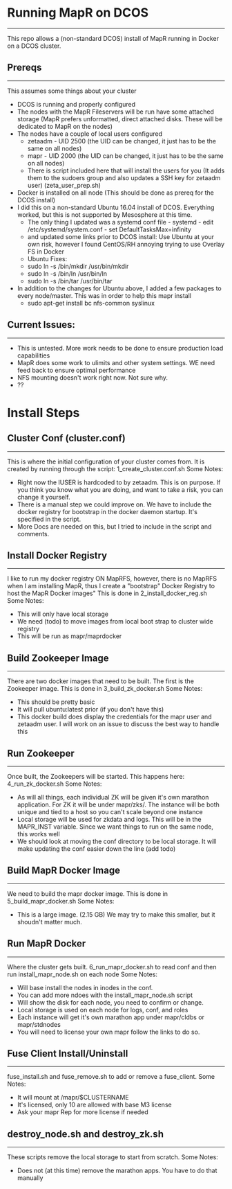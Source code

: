 # Running MapR on DCOS
---------------------
This repo allows a (non-standard DCOS) install of MapR running in Docker on a DCOS cluster. 



## Prereqs
---------------------
This assumes some things about your cluster
- DCOS is running and properly configured 
- The nodes with the MapR Fileservers will be run have some attached storage (MapR prefers unformatted, direct attached disks.  These will be dedicated to MapR on the nodes)
- The nodes have a couple of local users configured
    - zetaadm - UID 2500 (the UID can be changed, it just has to be the same on all nodes)
    - mapr - UID 2000 (the UID can be changed, it just has to be the same on all nodes)
    - There is script included here that will install the users for you (It adds them to the sudoers group and also updates a SSH key for zetaadm user) (zeta_user_prep.sh)
- Docker is installed on all node (This should be done as prereq for the DCOS install)
- I did this on a non-standard Ubuntu 16.04 install of DCOS.  Everything worked, but this is not supported by Mesosphere at this time. 
    - The only thing I updated was a systemd conf file - systemd - edit /etc/systemd/system.conf - set DefaultTasksMax=infinity
    - and updated some links prior to DCOS install: Use Ubuntu at your own risk, however I found CentOS/RH annoying trying to use Overlay FS in Docker
    - Ubuntu Fixes: 
    - sudo ln -s /bin/mkdir /usr/bin/mkdir
    - sudo ln -s /bin/ln /usr/bin/ln
    - sudo ln -s /bin/tar /usr/bin/tar
- In addition to the changes for Ubuntu above, I added a few packages to every node/master. This was in order to help this mapr install
    - sudo apt-get install bc nfs-common syslinux



## Current Issues:
---------------------
- This is untested.  More work needs to be done to ensure production load capabilities
- MapR does some work to ulimits and other system settings. WE need feed back to ensure optimal performance
- NFS mounting doesn't work right now. Not sure why. 
- ??

# Install Steps

## Cluster Conf (cluster.conf)
---------------------

This is where the initial configuration of your cluster comes from. It is created by running through the script: 1_create_cluster.conf.sh
Some Notes:
- Right now the IUSER is hardcoded to by zetaadm. This is on purpose. If you think you know what you are doing, and want to take a risk, you can change it yourself. 
- There is a manual step we could improve on. We have to include the docker registry for bootstrap in the docker daemon startup. It's specified in the script. 
- More Docs are needed on this, but I tried to include in the script and comments.  

## Install Docker Registry
---------------------

I like to run my docker registry ON MapRFS, however, there is no MapRFS when I am installing MapR, thus I create a "bootstrap" Docker Registry to host the MapR Docker images" This is done in 2_install_docker_reg.sh
Some Notes:
- This will only have local storage
- We need (todo) to move images from local boot strap to cluster wide registry
- This will be run as mapr/maprdocker 

## Build Zookeeper Image
---------------------
There are two docker images that need to be built. The first is the Zookeeper image.  This is done in 3_build_zk_docker.sh 
Some Notes:
- This should be pretty basic
- It will pull ubuntu:latest prior (if you don't have this)
- This docker build does display the credentials for the mapr user and zetaadm user.  I will work on an issue to discuss the best way to handle this

## Run Zookeeper
---------------------
Once built, the Zookeepers will be started. This happens here: 4_run_zk_docker.sh
Some Notes:
- As will all things, each individual ZK will be given it's own marathon application. For ZK it will be under mapr/zks/.  The instance will be both unique and tied to a host so you can't scale beyond one instance
- Local storage will be used for zkdata and logs. This will be in the MAPR_INST variable. Since we want things to run on the same node, this works well
- We should look at moving the conf directory to be local storage. It will make updating the conf easier down the line (add todo)

## Build MapR Docker Image
---------------------
We need to build the mapr docker image. This is done in 5_build_mapr_docker.sh 
Some Notes:
- This is a large image. (2.15 GB) We may try to make this smaller, but it shoudn't matter much. 

## Run MapR Docker
---------------------
Where the cluster gets built. 6_run_mapr_docker.sh to read conf and then run install_mapr_node.sh on each node
Some Notes:
- Will base install the nodes in inodes in the conf.
- You can add more ndoes with the install_mapr_node.sh script
- Will show the disk for each node, you need to confirm or change. 
- Local storage is used on each node for logs, conf, and roles
- Each instance will get it's own marathon app under mapr/cldbs or mapr/stdnodes
- You will need to license your own mapr follow the links to do so. 

## Fuse Client Install/Uninstall
---------------------
fuse_install.sh and fuse_remove.sh to add or remove a fuse_client. 
Some Notes:
- It will mount at /mapr/$CLUSTERNAME
- It's licensed, only 10 are allowed with base M3 license
- Ask your mapr Rep for more license if needed


## destroy_node.sh and destroy_zk.sh
---------------------
These scripts remove the local storage to start from scratch. 
Some Notes:
- Does not (at this time) remove the marathon apps. You have to do that manually

 


